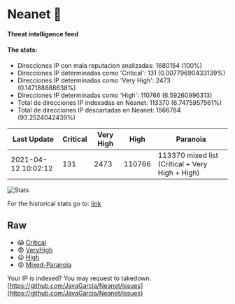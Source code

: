 # Neanet :hocho:
#### Threat intelligence feed
#### The stats:

- Direcciones IP con mala reputacion analizadas: 1680154 (100%)
- Direcciones IP determinadas como 'Critical':  131 (0.00779690433139%)
- Direcciones IP determinadas como 'Very High':  2473 (0.147188888638%)
- Direcciones IP determinadas como 'High':  110766 (6.59260996313)
- Total de direcciones IP indexadas en Neanet:  113370 (6.7475957561%)
- Total de direcciones IP descartadas en Neanet:  1566784 (93.2524042439%)

| Last Update | Critical | Very High | High | Paranoia |
| --- | --- | --- | --- | --- |
| 2021-04-12 10:02:12 | 131 | 2473 | 110766 | 113370 mixed list (Critical + Very High + High)|

![Stats](https://docs.google.com/spreadsheets/d/e/2PACX-1vSnaNMIXVabIpDJjufMlzH7poXnshF3mgd8Is1g9ytUEzVsP5my4Trn8f-xkoLLQ38xpL3HtmUexLo6/pubchart?oid=501124687&format=image)

For the historical stats go to: [link](/stats.csv)
## Raw
- :scream: [Critical](https://raw.githubusercontent.com/JavaGarcia/Neanet/master/blacklists/neanet_critical.txt)
- :fearful: [VeryHigh](https://raw.githubusercontent.com/JavaGarcia/Neanet/master/blacklists/neanet_veryHigh.txtt)
- :frowning: [High](https://raw.githubusercontent.com/JavaGarcia/Neanet/master/blacklists/neanet_high.txt)
- :dizzy_face: [Mixed-Paranoia](https://raw.githubusercontent.com/JavaGarcia/Neanet/master/blacklists/neanet_all.txt)


Your IP is indexed? You may request to takedown. [https://github.com/JavaGarcia/Neanet/issues](https://github.com/JavaGarcia/Neanet/issues)
































































































































































































































































































































































































































































































































































































































































































































































































































































































































































































































































































































































































































































































































































































































































































































































































































































































































































































































































































































































































































































































































































































































































































































































































































































































































































































































































































































































































































































































































































































































































































































































































































































































































































































































































































































































































































































































































































































































































































































































































































































































































































































































































































































































































































































































































































































































































































































































































































































































































































































































































































































































































































































































































































































































































































































































































































































































































































